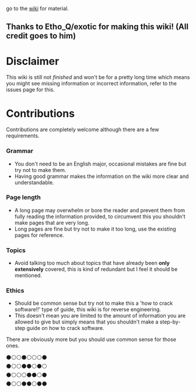 go to the <a href="https://github.com/WalmartSolutions/jvm-manual/wiki">wiki</a> for material.

## Thanks to Etho_Q/exotic for making this wiki! (All credit goes to him)

# Disclaimer
This wiki is still not *finished* and won't be for a pretty long time which means you might see missing information or incorrect information, refer to the issues page for this.

# Contributions
Contributions are completely welcome although there are a few requirements.
### Grammar
- You don't need to be an English major, occasional mistakes are fine but try not to make them.
- Having good grammar makes the information on the wiki more clear and understandable.
### Page length
-  A long page may overwhelm or bore the reader and prevent them from fully reading the information provided, to circumvent this you shouldn't make pages that are very long.
- Long pages are fine but try not to make it too long, use the existing pages for reference.
### Topics
- Avoid talking too much about topics that have already been **only extensively** covered, this is kind of redundant but I feel it should be mentioned.
### Ethics
- Should be common sense but try not to make this a 'how to crack software!!' type of guide, this wiki is for reverse engineering. 
- This doesn't mean you are limited to the amount of information you are allowed to give but simply means that you shouldn't make a step-by-step guide on how to crack software.

There are obviously more but you should use common sense for those ones.

⚫⚪⚪⚫⚪⚪⚪⚫ <br>
⚫⚪⚪⚫⚫⚪⚫⚪ <br>
⚫⚪⚪⚪⚫⚫⚪⚫ <br>
⚫⚪⚪⚫⚫⚪⚫⚫ 
